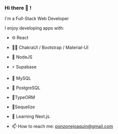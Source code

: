 ### Hi there 👋 !

I'm a Full-Stack Web Developer

I enjoy developing apps with:
- 🌐 React
- 💅🏽 ChakraUI / Bootstrap / Material-UI
- 📶 NodeJS
- ⚡ Supabase
- 🐬 MySQL
- 🐘 PostgreSQL
- 🧩TypeORM
- 🧩Sequelize

- 🔭 Learning Next.js.


- 📫 How to reach me: ponzonejoaquin@gmail.com
